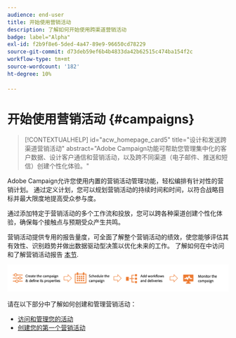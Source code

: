 ```yaml
---
audience: end-user
title: 开始使用营销活动
description: 了解如何开始使用跨渠道营销活动
badge: label="Alpha"
exl-id: f2b9f8e6-5ded-4a47-89e9-96650cd78229
source-git-commit: d73deb59ef6b4b4833da42b62515c474ba154f2c
workflow-type: tm+mt
source-wordcount: '182'
ht-degree: 10%

---
```



# 开始使用营销活动 {#campaigns}

>[!CONTEXTUALHELP]
>id="acw_homepage_card5"
>title="设计和发送跨渠道营销活动"
>abstract="Adobe Campaign功能可帮助您管理集中化的客户数据、设计客户通信和营销活动，以及跨不同渠道（电子邮件、推送和短信）创建个性化体验。"

Adobe Campaign允许您使用内置的营销活动管理功能，轻松编排有针对性的营销计划。 通过定义计划，您可以规划营销活动的持续时间和时间，以符合战略目标并最大限度地提高受众参与度。

通过添加特定于营销活动的多个工作流和投放，您可以跨各种渠道创建个性化体验，确保每个接触点与预期受众产生共鸣。

营销活动提供专用的报告量度，可全面了解整个营销活动的绩效，使您能够评估其有效性、识别趋势并做出数据驱动型决策以优化未来的工作。 了解如何在中访问和了解营销活动报告 [本节](../reporting/campaign-reports.md).

![营销活动流程](assets/campaign-flow.png)

请在以下部分中了解如何创建和管理营销活动：

* [访问和管理您的活动](manage-campaigns.md)
* [创建您的第一个营销活动](create-campaigns.md)



<!--
Use Adobe Campaign to create cross-channel campaigns. With its marketing campaign orchestration capabilities, you can manage and centralize customer data, design customer communications and campaigns, and create personalized experiences across different channels. In this version, email, push and SMS channels are available.

Design and execute high-volume email campaigns to deliver personalized messages, for all platforms and screen sizes. 
Measure the effectiveness of your deliveries with detailed reports including the counts of opens, clicks, forwards, and more. With Adobe Campaign segmentation capabilities, you can run queries against a high-volume database, and easily define dynamic marketing segments which perfectly target your campaigns.
-->

<!--
Get Started with campaigns
Adobe Campaign offers a set of solutions that help you personalize and deliver campaigns across all of your online and offline channels. You can create, configure, execute and analyze marketing campaigns. All marketing campaigns can be managed from a unified control center. Discover how to browse and create marketing campaigns in this section.

Campaigns include actions (deliveries) and processes (importing or extracting files), as well as resources (marketing documents, delivery outlines). They are used in marketing campaigns. Campaigns are part of a program, and programs are included in a campaign plan.
-->
